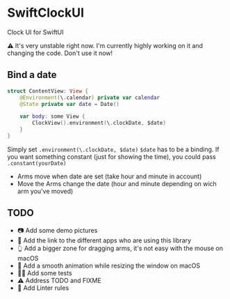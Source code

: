 # SwiftClockUI

Clock UI for SwiftUI

⚠️ It's very unstable right now. I'm currently highly working on it and changing the code. Don't use it now!

## Bind a date

```swift
struct ContentView: View {
    @Environment(\.calendar) private var calendar
    @State private var date = Date()

    var body: some View {
        ClockView().environment(\.clockDate, $date)
    }
}
```

Simply set `.environment(\.clockDate, $date)` `$date` has to be a binding.
If you want something constant (just for showing the time), you could pass `.constant(yourDate)`

* Arms move when date are set (take hour and minute in account)
* Move the Arms change the date (hour and minute depending on wich arm you've moved)

## TODO

* 📷 Add some demo pictures
* 📲 Add the link to the different apps who are using this library
* 👆 Add a bigger zone for dragging arms, it's not easy with the mouse on macOS
* 👾 Add a smooth animation while resizing the window on macOS
* 🤹‍♂️ Add some tests
* ⚠️  Address TODO and FIXME
* 🧽 Add Linter rules

